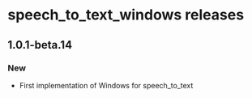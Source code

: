 # speech_to_text_windows releases

## 1.0.1-beta.14

### New
* First implementation of Windows for speech_to_text